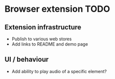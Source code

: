# Browser extension TODO

## Extension infrastructure

* Publish to various web stores
* Add links to README and demo page

## UI / behaviour

* Add ability to play audio of a specific element?
